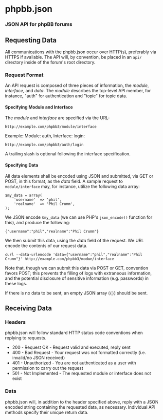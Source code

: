 # phpbb.json
### JSON API for phpBB forums

## Requesting Data
All communications with the phpbb.json occur over HTTP(s), preferably via HTTPS if available. The API will, by convention, be placed in an `api/` directory inside of the forum's root directory.

### Request Format
An API request is composed of three pieces of information, the _module_, _interface_, and _data_. The _module_ describes the top-level API member, for instance, "auth" for authentication and "topic" for topic data.

#### Specifying Module and Interface
The _module_ and _interface_ are specified via the URL:

	http://example.com/phpbb3/module/interface
Example: Module: auth, Interface: login:

	http://example.com/phpbb3/auth/login
A trailing slash is optional following the interface specification.

#### Specifying Data
All data elements shall be encoded using JSON and submitted, via GET or POST, in this format, as the _data_ field. A sample request to `module/interface` may, for instance, utilize the following data array:

	$my_data = array(
		'username'	=> 'phil',
		'realname'	=> 'Phil Crumm',
	);
We JSON encode `$my_data` (we can use PHP's `json_encode()` function for this), and produce the following:

	{"username":"phil","realname":"Phil Crumm"}
	
We then submit this data, using the _data_ field of the request. We URL encode the contents of our request data.

	curl --data-urlencode 'data={"username":"phil","realname":"Phil Crumm"}' http://example.com/phpbb3/modue/interface
	
Note that, though we can submit this data via POST or GET, convention favors POST; this prevents the filling of logs with extraneous information, and the potential disclosure of sensitive information (e.g. passwords) in these logs.

If there is no data to be sent, an empty JSON array (`{}`) should be sent.

## Receiving Data
### Headers
phpbb.json will follow standard HTTP status code conventions when replying to requests.

* 200 - Request OK - Request valid and executed, reply sent
* 400 - Bad Request - Your request was not formatted correctly (i.e. invalid/no JSON received)
* 401 - Unauthorized - You are not authenticated as a user with permission to carry out the request
* 501 - Not Implemented - The requested module or interface does not exist


### Data
phpbb.json will, in addition to the header specified above, reply with a JSON encoded string containing the requested data, as necessary. Individual API methods specify their unique return data.